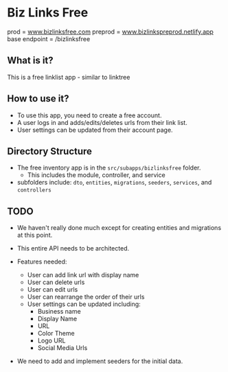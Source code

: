 # Biz Links Free

prod = www.bizlinksfree.com
preprod = www.bizlinkspreprod.netlify.app
base endpoint = /bizlinksfree

## What is it?

This is a free linklist app - similar to linktree

## How to use it?

* To use this app, you need to create a free account.
* A user logs in and adds/edits/deletes urls from their link list.
* User settings can be updated from their account page.

## Directory Structure

* The free inventory app is in the `src/subapps/bizlinksfree` folder.
  * This includes the module, controller, and service
* subfolders include:
 `dto`, `entities`, `migrations`, `seeders`, `services`, and `controllers`

## TODO

* We haven't really done much except for creating entities and migrations at this point.
* This entire API needs to be architected.

* Features needed:
  * User can add link url with display name
  * User can delete urls
  * User can edit urls
  * User can rearrange the order of their urls
  * User settings can be updated including:
    * Business name
    * Display Name
    * URL
    * Color Theme
    * Logo URL
    * Social Media Urls

* We need to add and implement seeders for the initial data.